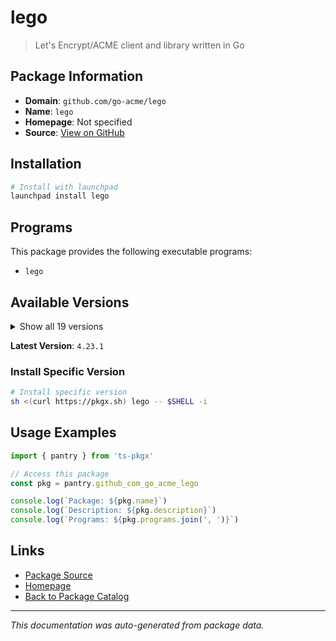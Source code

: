 # lego

> Let's Encrypt/ACME client and library written in Go

## Package Information

- **Domain**: `github.com/go-acme/lego`
- **Name**: `lego`
- **Homepage**: Not specified
- **Source**: [View on GitHub](https://github.com/pkgxdev/pantry/tree/main/projects/github.com/go-acme/lego/package.yml)

## Installation

```bash
# Install with launchpad
launchpad install lego
```

## Programs

This package provides the following executable programs:

- `lego`

## Available Versions

<details>
<summary>Show all 19 versions</summary>

- `4.23.1`, `4.23.0`, `4.22.2`, `4.22.1`, `4.22.0`
- `4.21.0`, `4.20.4`, `4.20.3`, `4.20.2`, `4.19.2`
- `4.19.1`, `4.19.0`, `4.18.0`, `4.17.4`, `4.17.3`
- `4.16.1`, `4.16.0`, `4.15.0`, `4.14.2`

</details>

**Latest Version**: `4.23.1`

### Install Specific Version

```bash
# Install specific version
sh <(curl https://pkgx.sh) lego -- $SHELL -i
```

## Usage Examples

```typescript
import { pantry } from 'ts-pkgx'

// Access this package
const pkg = pantry.github_com_go_acme_lego

console.log(`Package: ${pkg.name}`)
console.log(`Description: ${pkg.description}`)
console.log(`Programs: ${pkg.programs.join(', ')}`)
```

## Links

- [Package Source](https://github.com/pkgxdev/pantry/tree/main/projects/github.com/go-acme/lego/package.yml)
- [Homepage](#)
- [Back to Package Catalog](../package-catalog.md)

---

*This documentation was auto-generated from package data.*

